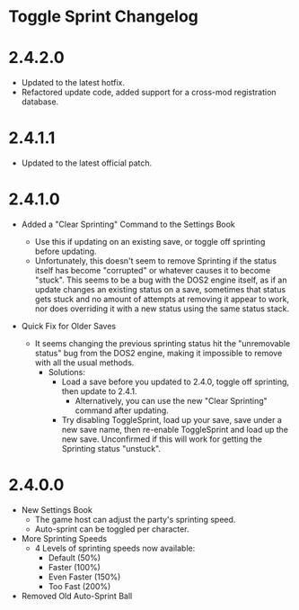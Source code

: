 Toggle Sprint Changelog
=======
# 2.4.2.0
* Updated to the latest hotfix.
* Refactored update code, added support for a cross-mod registration database.

# 2.4.1.1
* Updated to the latest official patch.

# 2.4.1.0
* Added a "Clear Sprinting" Command to the Settings Book
	* Use this if updating on an existing save, or toggle off sprinting before updating.
	* Unfortunately, this doesn't seem to remove Sprinting if the status itself has become "corrupted" or whatever causes it to become "stuck". This seems to be a bug with the DOS2 engine itself, as if an update changes an existing status on a save, sometimes that status gets stuck and no amount of attempts at removing it appear to work, nor does overriding it with a new status using the same status stack. 

* Quick Fix for Older Saves
	* It seems changing the previous sprinting status hit the "unremovable status" bug from the DOS2 engine, making it impossible to remove with all the usual methods. 
		* Solutions:
			* Load a save before you updated to 2.4.0, toggle off sprinting, then update to 2.4.1.
				* Alternatively, you can use the new "Clear Sprinting" command after updating.
			* Try disabling ToggleSprint, load up your save, save under a new save name, then re-enable ToggleSprint and load up the new save. Unconfirmed if this will work for getting the Sprinting status "unstuck".

# 2.4.0.0
* New Settings Book
	* The game host can adjust the party's sprinting speed.
	* Auto-sprint can be toggled per character.
* More Sprinting Speeds
	* 4 Levels of sprinting speeds now available:
		* Default (50%)
		* Faster (100%)
		* Even Faster (150%)
		* Too Fast (200%)
* Removed Old Auto-Sprint Ball